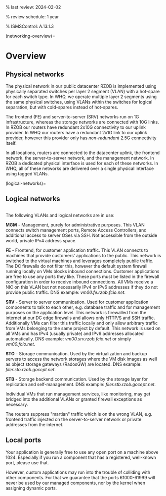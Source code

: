 % last review: 2024-02-02

% review schedule: 1 year

% ISMSControl: A.13.1.3


(networking-overview)=

# Overview

## Physical networks

The physical network in our public datacenter RZOB is implemented using
physically separated switches per layer 2 segment (VLAN) with a hot-spare for
each switch type. In WHQ, we operate multiple layer 2 segments using the same
physical switches, using VLANs within the switches for logical separation, but
with cold-spares instead of hot-spares.

The frontend (FE) and server-to-server (SRV) networks run on 1G infrastructure,
whereas the storage networks are connected with 10G links. In RZOB our routers
have redundant 2x10G connectivity to our uplink provider. In WHQ our routers
have a redundant 2x1G link to our uplink provider, however this provider only
has *non-redundant* 2.5G connectivity itself.

In all locations, routers are connected to the datacenter uplink, the frontend
network, the server-to-server network, and the management network. In RZOB a
dedicated physical interface is used for each of these networks. In WHQ, all of
these networks are delivered over a single physical interface using tagged
VLANs.

(logical-networks)=

## Logical networks

```{image} logical.png
```

The following VLANs and logical networks are in use:

**MGM** - Management, purely for administrative purposes. This VLAN connects
switch management ports, Remote Access Controllers, and additional access to
server OSes via SSH. Not accessible from the outside world, private IPv4
address space.

**FE** - Frontend, for customer application traffic. This VLAN connects to
machines that provide customers' applications to the public. This network is
switched to the virtual machines and leverages completely public traffic. The
DC firewalls do not filter this, however the default system firewall running
locally on VMs blocks inbound connections. Customer applications are free to
use any ports they like. These ports must be listed in the firewall
configuration in order to receive inbound connections. All VMs receive a NIC on
this VLAN but not necessarily IPv4 or IPv6 addresses if they do not provide
public traffic. DNS example: *vm00.fe.rzob.fcio.net*.

**SRV** - Server to server communication. Used for customer application
components to talk to each other, e.g. database traffic and for management
purposes on the application level. This network is firewalled from the internet
at our DC edge firewalls and allows only HTTP/S and SSH traffic. Additionally
VMs can filter this traffic locally and only allow arbitrary traffic from VMs
belonging to the same project by default. This network is used on all VMs and
has IPv4 (usually private) and IPv6 addresses allocated automatically.
DNS example: *vm00.srv.rzob.fcio.net* or simply
*vm00.fcio.net*.

**STO** - Storage communication. Used by the virtualization and backup servers
to access the network storages where the VM disk images as well as object
storage gateways (RadosGW) are located. DNS example: *filer.sto.rzob.gocept.net*.

**STB** - Storage backend communication. Used by the storage layer for
replication and self-management. DNS example: *filer.stb.rzob.gocept.net*.

Individual VMs that run management services, like monitoring, may get bridged
into the additional VLANs or granted firewall exceptions as necessary.

The routers suppress "martian" traffic which is on the wrong VLAN,
e.g. frontend traffic injected on the server-to-server network or private
addresses from the internet.

## Local ports

Your application is generally free to use any open port on a machine above 1024.
Especially if you run a component that has a registered, well-known port, please
use that.

However, custom applications may run into the trouble of colliding with other
components. For that we guarantee that the ports 61000-61999 will never be used
by our managed components, nor by the kernel when assigning dynamic ports.
